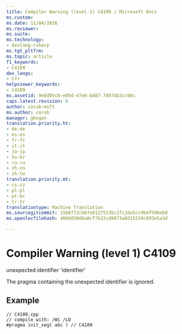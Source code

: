 ```yaml
---
title: Compiler Warning (level 1) C4109 | Microsoft Docs
ms.custom: 
ms.date: 11/04/2016
ms.reviewer: 
ms.suite: 
ms.technology:
- devlang-csharp
ms.tgt_pltfrm: 
ms.topic: article
f1_keywords:
- C4109
dev_langs:
- C++
helpviewer_keywords:
- C4109
ms.assetid: 9e8d95c6-e05d-47e0-bd87-78974b3cc06c
caps.latest.revision: 6
author: corob-msft
ms.author: corob
manager: ghogen
translation.priority.ht:
- de-de
- es-es
- fr-fr
- it-it
- ja-jp
- ko-kr
- ru-ru
- zh-cn
- zh-tw
translation.priority.mt:
- cs-cz
- pl-pl
- pt-br
- tr-tr
translationtype: Machine Translation
ms.sourcegitcommit: 3168772cbb7e8127523bc2fc2da5cc9b4f59beb8
ms.openlocfilehash: 406b050d8a8cf7b32cd8073a8d1553dc893e5a3d

---
```

# <a name="compiler-warning-level-1-c4109"></a>Compiler Warning (level 1) C4109
unexpected identifier 'identifier'  
  
 The pragma containing the unexpected identifier is ignored.  
  
## <a name="example"></a>Example  
  
```  
// C4109.cpp  
// compile with: /W1 /LD  
#pragma init_seg( abc ) // C4109  
```


<!--HONumber=Jan17_HO4-->


